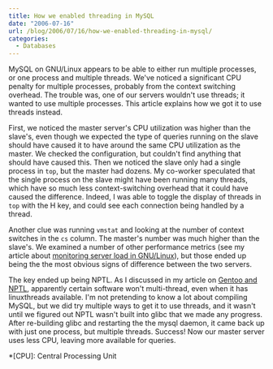 ```yaml
---
title: How we enabled threading in MySQL
date: "2006-07-16"
url: /blog/2006/07/16/how-we-enabled-threading-in-mysql/
categories:
  - Databases
---
```

MySQL on GNU/Linux appears to be able to either run multiple processes, or one process and multiple threads. We've noticed a significant CPU penalty for multiple processes, probably from the context switching overhead. The trouble was, one of our servers wouldn't use threads; it wanted to use multiple processes. This article explains how we got it to use threads instead.

First, we noticed the master server's CPU utilization was higher than the slave's, even though we expected the type of queries running on the slave should have caused it to have around the same CPU utilization as the master. We checked the configuration, but couldn't find anything that should have caused this. Then we noticed the slave only had a single process in `top`, but the master had dozens. My co-worker speculated that the single process on the slave might have been running many threads, which have so much less context-switching overhead that it could have caused the difference. Indeed, I was able to toggle the display of threads in `top` with the H key, and could see each connection being handled by a thread.

Another clue was running `vmstat` and looking at the number of context switches in the `cs` column. The master's number was much higher than the slave's. We examined a number of other performance metrics (see my article about [monitoring server load in GNU/Linux][1]), but those ended up being the the most obvious signs of difference between the two servers.

The key ended up being NPTL. As I discussed in my article on [Gentoo and NPTL][2], apparently certain software won't multi-thread, even when it has linuxthreads available. I'm not pretending to know a lot about compiling MySQL, but we did try multiple ways to get it to use threads, and it wasn't until we figured out NPTL wasn't built into glibc that we made any progress. After re-building glibc and restarting the the mysql daemon, it came back up with just one process, but multiple threads. Success! Now our master server uses less CPU, leaving more available for queries.

 *[CPU]: Central Processing Unit

 [1]: http://www.xaprb.com/blog/2006/06/08/how-to-monitor-server-load-on-gnulinux/
 [2]: http://www.xaprb.com/blog/2006/07/12/how-to-switch-from-linuxthreads-to-nptl-on-gentoo/
